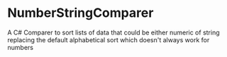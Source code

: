 # NumberStringComparer
A C# Comparer to sort lists of data that could be either numeric of string replacing the default alphabetical sort which doesn't always work for numbers
